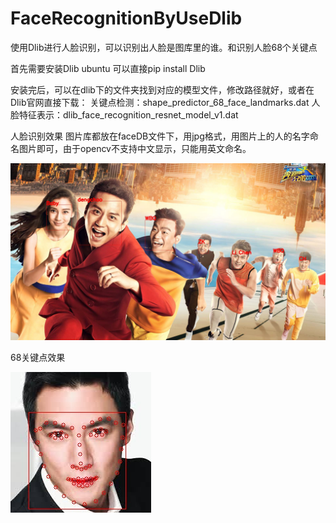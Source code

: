 # FaceRecognitionByUseDlib
使用Dlib进行人脸识别，可以识别出人脸是图库里的谁。和识别人脸68个关键点

首先需要安装Dlib 
ubuntu 可以直接pip install Dlib

安装完后，可以在dlib下的文件夹找到对应的模型文件，修改路径就好，或者在Dlib官网直接下载：
关键点检测：shape_predictor_68_face_landmarks.dat
人脸特征表示：dlib_face_recognition_resnet_model_v1.dat

人脸识别效果
图片库都放在faceDB文件下，用jpg格式，用图片上的人的名字命名图片即可，由于opencv不支持中文显示，只能用英文命名。


![Alt text](https://raw.githubusercontent.com/15018672980/FaceRecognitionByUseDlib/master/result.jpg)

68关键点效果

![Alt text](https://raw.githubusercontent.com/15018672980/FaceRecognitionByUseDlib/master/result2.jpg)
